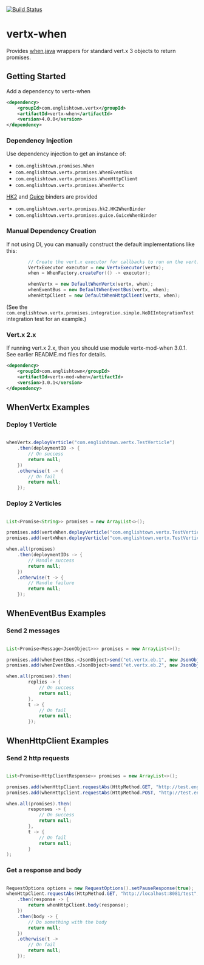 [![Build Status](https://travis-ci.org/englishtown/vertx-when.png)](https://travis-ci.org/englishtown/vertx-when)

# vertx-when

Provides [when.java](https://github.com/englishtown/when.java) wrappers for standard vert.x 3 objects to return promises.

## Getting Started

Add a dependency to vertx-when

```xml
<dependency>
    <groupId>com.englishtown.vertx</groupId>
    <artifactId>vertx-when</artifactId>
    <version>4.0.0</version>
</dependency>
```

### Dependency Injection

Use dependency injection to get an instance of:

* `com.englishtown.promises.When`
* `com.englishtown.vertx.promises.WhenEventBus`
* `com.englishtown.vertx.promises.WhenHttpClient`
* `com.englishtown.vertx.promises.WhenVertx`

[HK2](/englishtown/vertx-hk2) and [Guice](/englishtown/vertx-guice) binders are provided

* `com.englishtown.vertx.promises.hk2.HK2WhenBinder`
* `com.englishtown.vertx.promises.guice.GuiceWhenBinder`


### Manual Dependency Creation

If not using DI, you can manually construct the default implementations like this:

```java
        // Create the vert.x executor for callbacks to run on the vert.x event loop
        VertxExecutor executor = new VertxExecutor(vertx);
        when = WhenFactory.createFor(() -> executor);

        whenVertx = new DefaultWhenVertx(vertx, when);
        whenEventBus = new DefaultWhenEventBus(vertx, when);
        whenHttpClient = new DefaultWhenHttpClient(vertx, when);
```

(See the `com.englishtown.vertx.promises.integration.simple.NoDIIntegrationTest` integration test for an example.)


### Vert.x 2.x

If running vert.x 2.x, then you should use module vertx-mod-when 3.0.1.  See earlier README.md files for details.

```xml
<dependency>
    <groupId>com.englishtown</groupId>
    <artifactId>vertx-mod-when</artifactId>
    <version>3.0.1</version>
</dependency>
```


## WhenVertx Examples

### Deploy 1 Verticle

```java

whenVertx.deployVerticle("com.englishtown.vertx.TestVerticle")
    .then(deploymentID -> {
        // On success
        return null;
    })
    .otherwise(t -> {
        // On fail
        return null;
    });

```

### Deploy 2 Verticles

```java

List<Promise<String>> promises = new ArrayList<>();

promises.add(vertxWhen.deployVerticle("com.englishtown.vertx.TestVerticle1"));
promises.add(vertxWhen.deployVerticle("com.englishtown.vertx.TestVerticle2"));

when.all(promises)
    .then(deploymentIDs -> {
        // Handle success
        return null;
    })
    .otherwise(t -> {
        // Handle failure
        return null;
    });

```


## WhenEventBus Examples

### Send 2 messages

```java

List<Promise<Message<JsonObject>>> promises = new ArrayList<>();

promises.add(whenEventBus.<JsonObject>send("et.vertx.eb.1", new JsonObject().putString("message", "hello")));
promises.add(whenEventBus.<JsonObject>send("et.vertx.eb.2", new JsonObject().putString("message", "world")));

when.all(promises).then(
        replies -> {
            // On success
            return null;
        },
        t -> {
            // On fail
            return null;
        });

```


## WhenHttpClient Examples

### Send 2 http requests

```java

List<Promise<HttpClientResponse>> promises = new ArrayList<>();

promises.add(whenHttpClient.requestAbs(HttpMethod.GET, "http://test.englishtown.com/test1", new RequestOptions()));
promises.add(whenHttpClient.requestAbs(HttpMethod.POST, "http://test.englishtown.com/test2", new RequestOptions()));

when.all(promises).then(
        responses -> {
            // On success
            return null;
        },
        t -> {
            // On fail
            return null;
        }
);

```

### Get a response and body

```java

RequestOptions options = new RequestOptions().setPauseResponse(true);
whenHttpClient.requestAbs(HttpMethod.GET, "http://localhost:8081/test", options)
    .then(response -> {
        return whenHttpClient.body(response);
    })
    .then(body -> {
        // Do something with the body
        return null;
    })
    .otherwise(t ->
        // On fail
        return null;
    });

```

